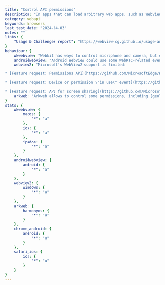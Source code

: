 ```yaml
---
title: "Control API permissions"
description: "In apps that can load arbitrary web apps, such as WebView-powered browsers, it is desirable to give users control over website permissions via custom native UI."
category: webapi
keywords: browsers
last_test_date: "2024-04-03"
notes: ""
links: {
    "Usage & Challenges report": "https://webview-cg.github.io/usage-and-challenges/#control-api-permissions",
}
behaviour: {
    wkwebview: "Webkit has ways to control microphone and camera, but doesn't support Geolocation.",
    androidwebview: "Android WebView could use some WebRTC-related events: [WebRTC IP leak](https://github.com/duckduckgo/Android/issues/429).",
    webview2: "Microsoft's WebView2 support is limited:

* [Feature request: Permissions API](https://github.com/MicrosoftEdge/WebView2Feedback/issues/2427)

* [Feature request: Device or permission \"in use\" event](https://github.com/MicrosoftEdge/WebView2Feedback/issues/2428)

* [Feature request: API for screen sharing](https://github.com/MicrosoftEdge/WebView2Feedback/issues/2442)",
    arkweb: "Arkweb allows to control some permissions, including [geolocation (also in background)](https://developer.huawei.com/consumer/en/doc/harmonyos-references-V5/js-apis-webview-V5#geolocationpermissions). The event handler [`onPermissionRequest`](https://developer.huawei.com/consumer/en/doc/harmonyos-references-V5/ts-basic-components-web-V5#onpermissionrequest9) enables control of the permission requests of [camera, microphone and device sensors](https://developer.huawei.com/consumer/en/doc/harmonyos-references-V5/ts-basic-components-web-V5#protectedresourcetype9)."
}
stats: {
    wkwebview: {
        macos: {
            "*": "a"
        },
        ios: {
            "*": "a"
        },
        ipados: {
            "*": "a"
        }
    },
    androidwebview: {
        android: {
            "*": "a"
        }
    },
    webview2: {
        windows: {
            "*": "a"
        }
    },
    arkweb: {
        harmonyos: {
            "*": "a"
        }
    },
    chrome_android: {
        android: {
            "*": "u"
        }
    },
    safari_ios: {
        ios: {
            "*": "u"
        }
    }
}
---
```

